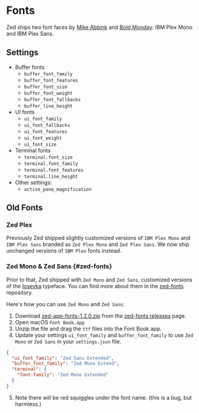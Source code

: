 # Fonts

<!--
TBD: WIP. Zed Fonts documentation. This is currently not linked from SUMMARY.md are so unpublished.
-->

Zed ships two font faces by [Mike Abbink](https://mikeabbink.com/typefaces/) and [Bold Monday](https://boldmonday.com/custom/ibm/): IBM Plex Mono and IBM Plex Sans.

## Settings

<!--
TBD: Explain various font settings in Zed.
-->

- Buffer fonts
  - `buffer_font_family`
  - `buffer_font_features`
  - `buffer_font_size`
  - `buffer_font_weight`
  - `buffer_font_fallbacks`
  - `buffer_line_height`
- UI fonts
  - `ui_font_family`
  - `ui_font_fallbacks`
  - `ui_font_features`
  - `ui_font_weight`
  - `ui_font_size`
- Terminal fonts
  - `terminal.font_size`
  - `terminal.font_family`
  - `terminal.font_features`
  - `terminal.line_height`
- Other settings:
  - `active_pane_magnification`

## Old Fonts

### Zed Plex

Previously Zed shipped slightly customized versions of `IBM Plex Mono` and `IBM Plex Sans` branded as `Zed Plex Mono` and `Zed Plex Sans`. We now ship unchanged versions of `IBM Plex` fonts instead.

### Zed Mono & Zed Sans {#zed-fonts}

Prior to that, Zed shipped with `Zed Mono` and `Zed Sans`, customized versions of the [Iosevka](https://typeof.net/Iosevka/) typeface. You can find more about them in the [zed-fonts](https://github.com/zed-industries/zed-fonts/) repository.

Here's how you can use `Zed Mono` and `Zed Sans`:

1. Download [zed-app-fonts-1.2.0.zip](https://github.com/zed-industries/zed-fonts/releases/download/1.2.0/zed-app-fonts-1.2.0.zip) from the [zed-fonts releases](https://github.com/zed-industries/zed-fonts/releases) page.
2. Open macOS `Font Book.app`
3. Unzip the file and drag the `ttf` files into the Font Book app.
4. Update your settings `ui_font_family` and `buffer_font_family` to use `Zed Mono` or `Zed Sans` in your `settings.json` file.

```json
{
  "ui_font_family": "Zed Sans Extended",
  "buffer_font_family": "Zed Mono Extend",
  "terminal": {
    "font-family": "Zed Mono Extended"
  }
}
```

5. Note there will be red squiggles under the font name. (this is a bug, but harmless.)
